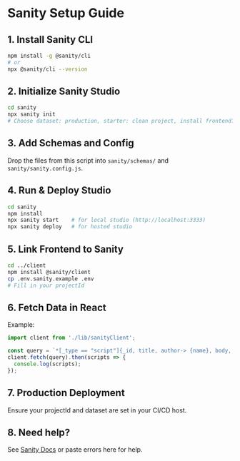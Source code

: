 ﻿# Sanity Setup Guide

## 1. Install Sanity CLI

```bash
npm install -g @sanity/cli
# or
npx @sanity/cli --version
```

## 2. Initialize Sanity Studio

```bash
cd sanity
npx sanity init
# Choose dataset: production, starter: clean project, install frontend? No
```

## 3. Add Schemas and Config

Drop the files from this script into `sanity/schemas/` and `sanity/sanity.config.js`.

## 4. Run & Deploy Studio

```bash
cd sanity
npm install
npx sanity start    # for local studio (http://localhost:3333)
npx sanity deploy   # for hosted studio
```

## 5. Link Frontend to Sanity

```bash
cd ../client
npm install @sanity/client
cp .env.sanity.example .env
# Fill in your projectId
```

## 6. Fetch Data in React

Example:
```js
import client from './lib/sanityClient';

const query = `*[_type == "script"]{_id, title, author-> {name}, body, publishedAt}`;
client.fetch(query).then(scripts => {
  console.log(scripts);
});
```

## 7. Production Deployment

Ensure your projectId and dataset are set in your CI/CD host.

## 8. Need help?

See [Sanity Docs](https://www.sanity.io/docs) or paste errors here for help.
